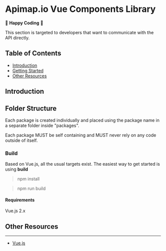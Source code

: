 Apimap.io Vue Components Library
=====

🥳 **Happy Coding** 🥳

This section is targeted to developers that want to communicate with the API directly. 

## Table of Contents

* [Introduction](#introduction)
* [Getting Started](#getting-started)
* [Other Resources](#other-resources)

## Introduction

## Folder Structure

Each package is created individually and placed using the package name in a separate folder inside "packages".

Each package MUST be self containing and MUST never rely on any code outside of itself.

### Build

Based on Vue.js, all the usual targets exist. The easiest way to get started is using **build**

> npm install

> npm run build

#### Requirements

Vue.js 2.x

## Other Resources
___

- [Vue.js](https://vuejs.org/)